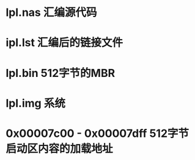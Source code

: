 
# lpl.nas 汇编源代码
# ipl.lst 汇编后的链接文件
# lpl.bin 512字节的MBR
# lpl.img 系统
# 0x00007c00 - 0x00007dff  512字节 启动区内容的加载地址